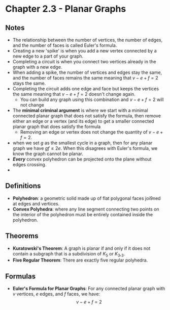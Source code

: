 # Chapter 2.3 - Planar Graphs

## Notes
- The relationship between the number of vertices, the number of edges, and the number of faces is called Euler's formula. 
- Creating a new 'spike' is when you add a new vertex connected by a new edge to a part of your graph.
- Completing a circuit is when you connect two vertices already in the graph with a new edge. 
- When adding a spike, the number of vertices and edges stay the same, and the number of faces remains the same meaning that $v-e+f=2$ stays the same.
- Completing the circuit adds one edge and face but keeps the vertices the same meaning that $v-e+f=2$ doesn't change again.
    - You can build any graph using this combination and $v-e+f=2$ will not change
- The **minimal criminal argument** is where we start with a minimal connected planar graph that does not satisfy the formula, then remove either an edge or a vertex (and its edge) to get a smaller connected planar graph that does satisfy the formula
    - Removing an edge or vertex does not change the quantity of $v-e+f =2$.
- when we set $g$ as the smallest cycle in a graph, then for any planar graph we have $gf \le 2e$. When this disagrees with Euler's formula, we know the graph cannot be planar. 
- ***Every*** convex polyhedron can be projected onto the plane without edges crossing. 
- 

## Definitions
- **Polyhedron**: a geometric solid made up of flat polygonal faces joi9ned at edges and vertices. 
- **Convex Polyhedra**: where any line segment connecting two points on the interior of the polyhedron must be entirely contained inside the polyhedron.

## Theorems
- **Kuratowski's Theorem**: A graph is planar if and only if it does not contain a subgraph that is a subdivision of $K_5$ or $K_3,_3$.
- **Five Regular Theorem**: There are exactly five regular polyhedra. 

## Formulas
- **Euler's Formula for Planar Graphs**: For any connected planar graph with $v$ vertices, $e$ edges, and $f$ faces, we have:
    $$
    v - e + f = 2
    $$

